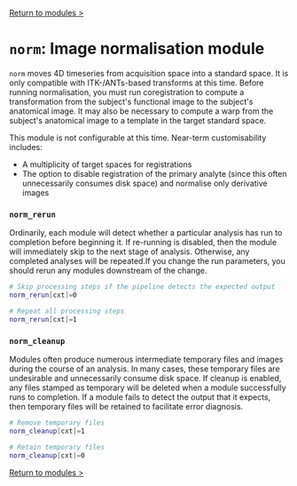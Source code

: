 [Return to modules >](https://pipedocs.github.io//modules)

# `norm`: Image normalisation module

`norm` moves 4D timeseries from acquisition space into a standard space. It is only compatible with ITK-/ANTs-based transforms at this time. Before running normalisation, you must run coregistration to compute a transformation from the subject's functional image to the subject's anatomical image. It may also be necessary to compute a warp from the subject's anatomical image to a template in the target standard space.

This module is not configurable at this time. Near-term customisability includes:

 * A multiplicity of target spaces for registrations
 * The option to disable registration of the primary analyte (since this often unnecessarily consumes disk space) and normalise only derivative images

### `norm_rerun`

Ordinarily, each module will detect whether a particular analysis has run to completion before beginning it. If re-running is disabled, then the module will immediately skip to the next stage of analysis. Otherwise, any completed analyses will be repeated.If you change the run parameters, you should rerun any modules downstream of the change.

```bash
# Skip processing steps if the pipeline detects the expected output
norm_rerun[cxt]=0

# Repeat all processing steps
norm_rerun[cxt]=1
```

### `norm_cleanup`

Modules often produce numerous intermediate temporary files and images during the course of an analysis. In many cases, these temporary files are undesirable and unnecessarily consume disk space. If cleanup is enabled, any files stamped as temporary will be deleted when a module successfully runs to completion. If a module fails to detect the output that it expects, then temporary files will be retained to facilitate error diagnosis.

```bash
# Remove temporary files
norm_cleanup[cxt]=1

# Retain temporary files
norm_cleanup[cxt]=0
```

[Return to modules >](https://pipedocs.github.io//modules)
